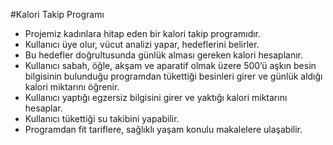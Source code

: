 #Kalori Takip Programı
* Projemiz kadınlara hitap eden bir kalori takip programıdır.
* Kullanıcı üye olur, vücut analizi yapar, hedeflerini belirler.
* Bu hedefler doğrultusunda günlük alması gereken kalori hesaplanır. 
* Kullanıcı sabah, öğle, akşam ve aparatif olmak üzere 500’ü aşkın besin bilgisinin bulunduğu programdan tükettiği besinleri girer ve günlük aldığı kalori miktarını öğrenir. 
* Kullanıcı yaptığı egzersiz bilgisini girer ve yaktığı kalori miktarını hesaplar.
* Kullanıcı tükettiği su takibini yapabilir.
* Programdan fit tariflere, sağlıklı yaşam konulu makalelere ulaşabilir.
